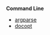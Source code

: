 **Command Line**

* [argparse](http://docs.python.org/dev/library/argparse.html)
* [docopt](http://docopt.org/)
